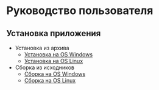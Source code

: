 # Руководство пользователя

## Установка приложения

- Установка из архива
    - [Установка на OS Windows](/ru/user/install/dist/windows.md)
    - [Установка на OS Linux](/ru/user/install/dist/nix.md)
- Сборка из исходников
    - [Сборка на OS Windows](/ru/user/install/source/windows.md)
    - [Сборка на OS Linux](/ru/user/install/source/nix.md)